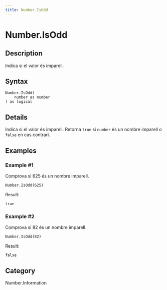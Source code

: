 ```yaml
---
title: Number.IsOdd
---
```


# Number.IsOdd


## Description

Indica si el valor és imparell.


## Syntax

```powerquery
Number.IsOdd(
    number as number
) as logical
```


## Details

Indica si el valor és imparell. Retorna <code>true</code> si <code>number</code> és un nombre imparell o <code>false</code> en cas contrari.


## Examples

### Example #1 
Comprova si 625 és un nombre imparell.
```powerquery
Number.IsOdd(625)
```

Result: 
```powerquery
true
```


### Example #2 
Comprova si 82 és un nombre imparell.
```powerquery
Number.IsOdd(82)
```

Result: 
```powerquery
false
```




## Category
Number.Information
